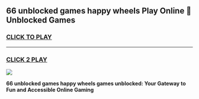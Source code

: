 
## 66 unblocked games happy wheels Play Online 👋 Unblocked Games
<h3>
<a href="https://premium.freeplayer.one?title=66_unblocked_games_happy_wheels&ref=19F">CLICK TO PLAY</a></h3>
<hr>

<h3>
<a href="https://premium.freeplayer.one?title=66_unblocked_games_happy_wheels&ref=19F">CLICK 2 PLAY</a>
  
</h3>

<a href="https://premium.freeplayer.one?title=66_unblocked_games_happy_wheels&ref=19F"><img src="https://clearcache.store/games.png"></a>


**66 unblocked games happy wheels games unblocked: Your Gateway to Fun and Accessible Online Gaming**
